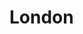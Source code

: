 # London

<script>
map.getView().animate({
  center: ol.proj.fromLonLat([0, 51]),
  zoom: 10,
  duration: 1000
});
</script>
